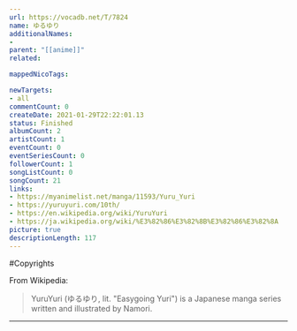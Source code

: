 ```yaml
---
url: https://vocadb.net/T/7824
name: ゆるゆり
additionalNames: 
- 
parent: "[[anime]]"
related:

mappedNicoTags:

newTargets:
- all
commentCount: 0
createDate: 2021-01-29T22:22:01.13
status: Finished
albumCount: 2
artistCount: 1
eventCount: 0
eventSeriesCount: 0
followerCount: 1
songListCount: 0
songCount: 21
links: 
- https://myanimelist.net/manga/11593/Yuru_Yuri
- https://yuruyuri.com/10th/
- https://en.wikipedia.org/wiki/YuruYuri
- https://ja.wikipedia.org/wiki/%E3%82%86%E3%82%8B%E3%82%86%E3%82%8A
picture: true
descriptionLength: 117
---
```


#Copyrights

From Wikipedia:
>YuruYuri (ゆるゆり, lit. "Easygoing Yuri") is a Japanese manga series written and illustrated by Namori.

---

